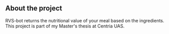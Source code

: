 ## About the project 

RVS-bot returns the nutritional value of your meal based on the ingredients.  
This project is part of my Master's thesis at Centria UAS. 